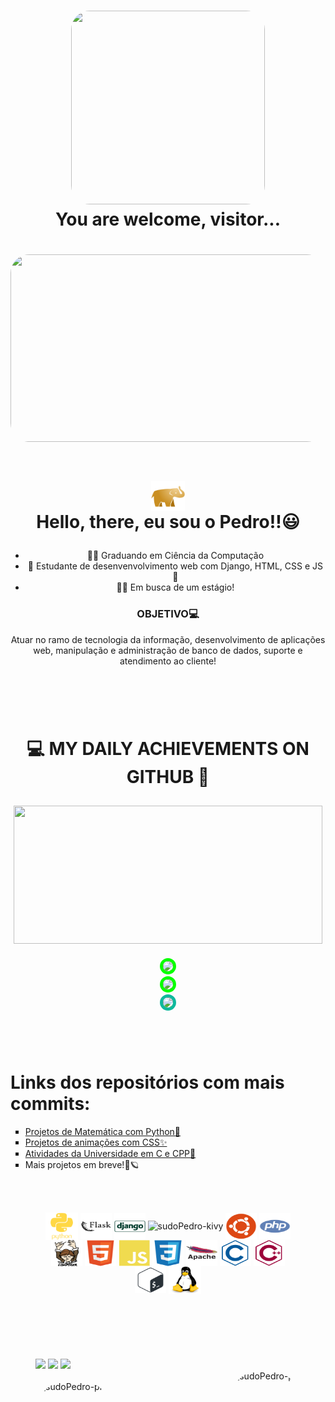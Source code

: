 <header class="gif-image">
  <h1 align="center"> 
    <figure align="center">
            <img src="https://github.com/sudoAptIPedro/phpKillJava/blob/main/teucu.png" width="310" height="310" style="border-radius:30px;">
        <br>
        <figcaption> You are welcome, visitor...</figcaption>
        </figure>
  </h1>
  <h1 align="center">
    <a>
      <img src="https://github.com/sudoAptIPedro/phpKillJava/blob/main/matrixIsReal.gif" width="800" height="300" frameBorder="0" class="giphy-embed" style="border-radius:30px;">
    </a>
  </h1>
</header>
<main>
  <div class="container">
  
 <h1 align="center">
   <figure> 
     <img align="center" alt="sudoPedro-COMPOSER2" height="48" width="54" src="https://raw.githubusercontent.com/devicons/devicon/master/icons/ceylon/ceylon-original.svg">
     <br>
     <figcaption> Hello, there, eu sou o Pedro!!😃 </figcaption>
   </figure>
  </h1>
 
<div class="sobre">
  <header>
    <nav>
      <ul> 
        <li> 👨‍💻 Graduando em Ciência da Computação </li>
        <li> 👾 Estudante de desenvenvolvimento web com Django, HTML, CSS e JS 🚀</li>
        <li> 🐱‍🏍 Em busca de um estágio! </li>
      </ul>
    </nav>
    <aside>
      <article>
         <h1>OBJETIVO💻</h1>
            <p> Atuar no ramo de tecnologia da informação, desenvolvimento de aplicações web, manipulação e administração de banco de dados, suporte e atendimento ao cliente!                  </p>
      </article>
    </aside>
  </header>
   </div>
<br>
  <div align="center" style="display: inline-block;">
    <header>
       <h1>💻 MY DAILY ACHIEVEMENTS ON GITHUB 🐍</h1>
       <h2 align="center">
        <a>
          <img src="https://github.com/sudoAptIPedro/phpKillJava/blob/main/lordSithVader.gif" width="494" height="221" frameBorder="0" class="giphy-embed">
        </a>
      </h2>
       <a href="https://github.com/sudoAptIPedro">
       <img style="border: 5px solid rgb(9, 255, 0); border-radius:50px;" height="180em" src="https://github-readme-stats.vercel.app/api?username=sudoAptIPedro&show_icons=true&theme=blue-green&include_all_commits=true&count_private=true" />
        <br>
       <img style="border: 5px solid rgb(9, 255, 0); border-radius:50px;" height="180em" src="https://github-readme-stats.vercel.app/api/top-langs/?username=sudoAptIPedro&layout=compact&langs_count=7&theme=blue-green" />
       <br>
       <img style="border: 5px solid rgb(14, 185, 157); border-radius:50px;" height="30em" src="https://img.shields.io/github/followers/sudoAptIPedro.svg?style=social&label=Follow&maxAge=2592000" /> </a>
    </header>
  </div>
    <br>
   <div style="display: inline-block;">
     <h1> 
       Links dos repositórios com mais commits:
     </h1>
     <nav>
       <ul type="square"> 
         <li> <a href="https://github.com/sudoAptIPedro/Matema-Python-"> Projetos de Matemática com Python🐍 </a> </li>
         <li> <a href="https://github.com/sudoAptIPedro/Projetos-de-anima-es-em-CSS"> Projetos de animações com CSS✨ </a> </li>
         <li> <a href="https://github.com/sudoAptIPedro/universityAtvs"> Atividades da Universidade em C e CPP🤖 </a> </li>
         <li> Mais projetos em breve!🚀🪐 </li>
       </ul>
     </nav> 
    </div>
   <br>
  <br>
  
<div style="display: inline_block"><br>
  <header>
    <figure>
      <img align="center" alt="sudoPedro-Python" height="44" width="52" src="https://raw.githubusercontent.com/devicons/devicon/master/icons/python/python-plain-wordmark.svg">
      <img align="center" alt="sudoPedro-Flask" height="42" width="50" src="https://raw.githubusercontent.com/devicons/devicon/master/icons/flask/flask-original-wordmark.svg"/>
      <img align="center" alt="sudoPedro-Django" height="42" width="50" src="https://raw.githubusercontent.com/devicons/devicon/master/icons/django/django-line.svg"/>
       <img align="center" alt="sudoPedro-kivy" height="42" width="50" src="https://github.com/sudoAptIPedro/phpKillJava/blob/main/kivyy.svg"/>
      <img align="center" alt="sudoPedro-Ubuntu" height="42" width="50" src="https://raw.githubusercontent.com/devicons/devicon/master/icons/ubuntu/ubuntu-plain.svg"/>
      <img align="center" alt="sudoPedro-PHP" height="42" width="50" src="https://raw.githubusercontent.com/devicons/devicon/master/icons/php/php-plain.svg"/>
      <img align="center" alt="sudoPedro-COMPOSER" height="42" width="50" src="https://raw.githubusercontent.com/devicons/devicon/master/icons/composer/composer-original.svg"/>
      <img align="center" alt="sudoPedro-HTML" height="42" width="50" src="https://raw.githubusercontent.com/devicons/devicon/master/icons/html5/html5-original.svg">
      <img align="center" alt="sudoPedro-JS" height="42" width="50" src="https://raw.githubusercontent.com/devicons/devicon/master/icons/javascript/javascript-plain.svg">
      <img align="center" alt="sudoPedro-CSS" height="42" width="50" src="https://raw.githubusercontent.com/devicons/devicon/master/icons/css3/css3-original.svg">
      <img align="center" alt="sudoPedro-Apache" height="42" width="50" src="https://raw.githubusercontent.com/devicons/devicon/master/icons/apache/apache-original-wordmark.svg">
      <img align="center" alt="sudoPedro-C" height="42" width="50" src="https://raw.githubusercontent.com/devicons/devicon/master/icons/c/c-line.svg"/>
      <img align="center" alt="sudoPedro-C++" height="42" width="50" src="https://raw.githubusercontent.com/devicons/devicon/master/icons/cplusplus/cplusplus-line.svg"/>
      <img align="center" alt="sudoPedro-BASH" height="42" width="50" src="https://raw.githubusercontent.com/devicons/devicon/master/icons/bash/bash-plain.svg"/>
      <img align="center" alt="sudoPedro-linux" height="44" width="52" src="https://raw.githubusercontent.com/devicons/devicon/master/icons/linux/linux-original.svg">
    </figure>
  </header>
</div>
   <br>
   <br>
  <div> 
    <footer>
        <figure>
          <a href="tel:21971292477" target="_blank"><img src="https://img.shields.io/badge/WhatsApp-25D366?style=for-the-badge&logo=whatsapp&logoColor=white" target="_blank"></a>
          <a href="mailto:2003arthurdacosta8@gmail.com" target="_blank"><img src="https://img.shields.io/badge/Gmail-D14836?style=for-the-badge&logo=gmail&logoColor=white" target="_blank"></a>
          <a href="https://www.linkedin.com/in/pedro-arthur-5518721a5" target="_blank"><img src="https://img.shields.io/badge/LinkedIn-0077B5?style=for-the-badge&logo=linkedin&logoColor=white" target="_blank"></a>
          <br>
          <img align="right" alt="sudoPedro-pik" height="154" style="border-radius:50px;" src="https://github.com/sudoAptIPedro/phpKillJava/blob/main/meProfilePic.gif">
          <br>
          <img align="left" alt="sudoPedro-pic2" height="154" style="border-radius:50px;" src="https://github.com/sudoAptIPedro/phpKillJava/blob/main/myLovenk.gif">
        </figure>
      </footer>  
  </div>
  </div>
  </main>

